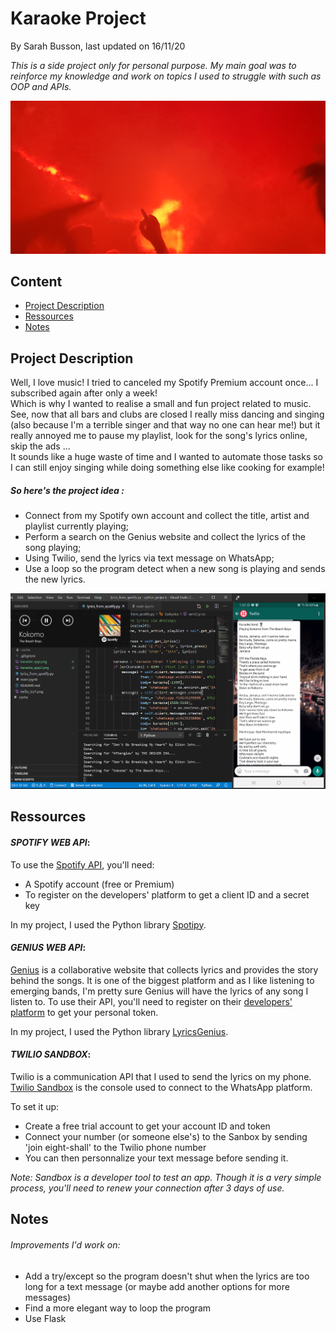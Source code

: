 # Karaoke Project
By Sarah Busson, last updated on 16/11/20
  
*This is a side project only for personal purpose.*
*My main goal was to reinforce my knowledge and work on topics I used to struggle with such as OOP and APIs.*
  
![Vegas Illu](20180811_015338.jpg)

## Content
* [Project Description](#project-description)
* [Ressources](#ressources)
* [Notes](#notes)

## Project Description

Well, I love music! I tried to canceled my Spotify Premium account once... I subscribed again after only a week!   
Which is why I wanted to realise a small and fun project related to music. See, now that all bars and clubs are closed I really miss dancing and singing (also because I'm a terrible singer and that way no one can hear me!) but it really annoyed me to pause my playlist, look for the song's lyrics online, skip the ads ...  
It sounds like a huge waste of time and I wanted to automate those tasks so I can still enjoy singing while doing something else like cooking for example!

##### *So here's the project idea :*
* Connect from my Spotify own account and collect the title, artist and playlist currently playing;
* Perform a search on the Genius website and collect the lyrics of the song playing;
* Using Twilio, send the lyrics via text message on WhatsApp;
* Use a loop so the program detect when a new song is playing and sends the new lyrics.
  
![functionning app](karaoke_app3.png)
  
## Ressources

#### *SPOTIFY WEB API*:
To use the [Spotify API](https://developer.spotify.com/documentation/web-api/), you'll need:
* A Spotify account (free or Premium)
* To register on the developers' platform to get a client ID and a secret key

In my project, I used the Python library [Spotipy](https://spotipy.readthedocs.io/en/2.16.1/).

#### *GENIUS WEB API*:
[Genius](https://genius.com/) is a collaborative website that collects lyrics and provides the story behind the songs. It is one of the biggest platform and as I like listening to emerging bands, I'm pretty sure Genius will have the lyrics of any song I listen to.
To use their API, you'll need to register on their [developers' platform](https://genius.com/developers) to get your personal token.

In my project, I used the Python library [LyricsGenius](https://lyricsgenius.readthedocs.io/en/master/).

#### *TWILIO SANDBOX*:
Twilio is a communication API that I used to send the lyrics on my phone. [Twilio Sandbox](https://www.twilio.com/console/sms/whatsapp/sandbox) is the console used to connect to the WhatsApp platform.   
  
To set it up:
* Create a free trial account to get your account ID and token
* Connect your number (or someone else's) to the Sanbox by sending 'join eight-shall' to the Twilio phone number
* You can then personnalize your text message before sending it.

*Note: Sandbox is a developer tool to test an app. Though it is a very simple process, you'll need to renew your connection after 3 days of use.*

## Notes

###### Improvements I'd work on:
* Add a try/except so the program doesn't shut when the lyrics are too long for a text message (or maybe add another options for more messages)
* Find a more elegant way to loop the program
* Use Flask
